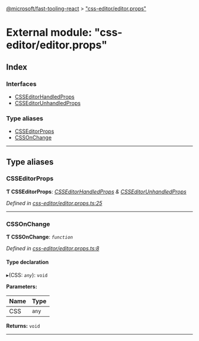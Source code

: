 [@microsoft/fast-tooling-react](../README.md) > ["css-editor/editor.props"](../modules/_css_editor_editor_props_.md)

# External module: "css-editor/editor.props"

## Index

### Interfaces

* [CSSEditorHandledProps](../interfaces/_css_editor_editor_props_.csseditorhandledprops.md)
* [CSSEditorUnhandledProps](../interfaces/_css_editor_editor_props_.csseditorunhandledprops.md)

### Type aliases

* [CSSEditorProps](_css_editor_editor_props_.md#csseditorprops)
* [CSSOnChange](_css_editor_editor_props_.md#cssonchange)

---

## Type aliases

<a id="csseditorprops"></a>

###  CSSEditorProps

**Ƭ CSSEditorProps**: *[CSSEditorHandledProps](../interfaces/_css_editor_editor_props_.csseditorhandledprops.md) & [CSSEditorUnhandledProps](../interfaces/_css_editor_editor_props_.csseditorunhandledprops.md)*

*Defined in [css-editor/editor.props.ts:25](https://github.com/Microsoft/fast-dna/blob/164dd3ca/packages/fast-tooling-react/src/css-editor/editor.props.ts#L25)*

___
<a id="cssonchange"></a>

###  CSSOnChange

**Ƭ CSSOnChange**: *`function`*

*Defined in [css-editor/editor.props.ts:8](https://github.com/Microsoft/fast-dna/blob/164dd3ca/packages/fast-tooling-react/src/css-editor/editor.props.ts#L8)*

#### Type declaration
▸(CSS: *`any`*): `void`

**Parameters:**

| Name | Type |
| ------ | ------ |
| CSS | `any` |

**Returns:** `void`

___

